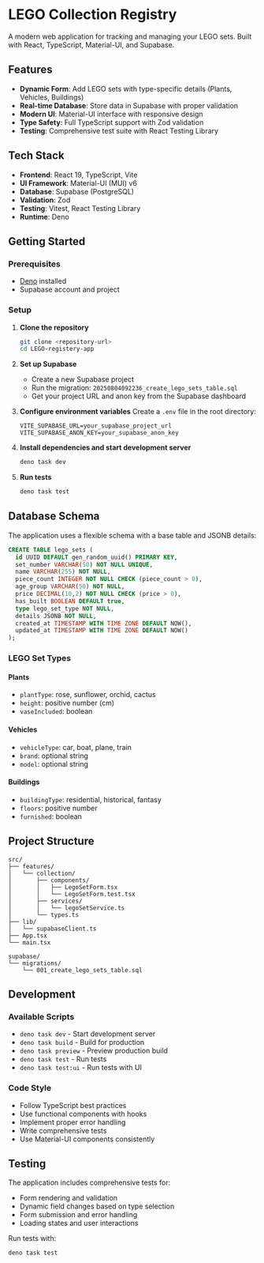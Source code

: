# LEGO Collection Registry

A modern web application for tracking and managing your LEGO sets. Built with React, TypeScript, Material-UI, and Supabase.

## Features

- **Dynamic Form**: Add LEGO sets with type-specific details (Plants, Vehicles, Buildings)
- **Real-time Database**: Store data in Supabase with proper validation
- **Modern UI**: Material-UI interface with responsive design
- **Type Safety**: Full TypeScript support with Zod validation
- **Testing**: Comprehensive test suite with React Testing Library

## Tech Stack

- **Frontend**: React 19, TypeScript, Vite
- **UI Framework**: Material-UI (MUI) v6
- **Database**: Supabase (PostgreSQL)
- **Validation**: Zod
- **Testing**: Vitest, React Testing Library
- **Runtime**: Deno

## Getting Started

### Prerequisites

- [Deno](https://deno.land/) installed
- Supabase account and project

### Setup

1. **Clone the repository**
   ```bash
   git clone <repository-url>
   cd LEGO-registery-app
   ```

2. **Set up Supabase**
   - Create a new Supabase project
   - Run the migration: `20250804092236_create_lego_sets_table.sql`
   - Get your project URL and anon key from the Supabase dashboard

3. **Configure environment variables**
   Create a `.env` file in the root directory:
   ```env
   VITE_SUPABASE_URL=your_supabase_project_url
   VITE_SUPABASE_ANON_KEY=your_supabase_anon_key
   ```

4. **Install dependencies and start development server**
   ```bash
   deno task dev
   ```

5. **Run tests**
   ```bash
   deno task test
   ```

## Database Schema

The application uses a flexible schema with a base table and JSONB details:

```sql
CREATE TABLE lego_sets (
  id UUID DEFAULT gen_random_uuid() PRIMARY KEY,
  set_number VARCHAR(50) NOT NULL UNIQUE,
  name VARCHAR(255) NOT NULL,
  piece_count INTEGER NOT NULL CHECK (piece_count > 0),
  age_group VARCHAR(50) NOT NULL,
  price DECIMAL(10,2) NOT NULL CHECK (price > 0),
  has_built BOOLEAN DEFAULT true,
  type lego_set_type NOT NULL,
  details JSONB NOT NULL,
  created_at TIMESTAMP WITH TIME ZONE DEFAULT NOW(),
  updated_at TIMESTAMP WITH TIME ZONE DEFAULT NOW()
);
```

### LEGO Set Types

#### Plants
- `plantType`: rose, sunflower, orchid, cactus
- `height`: positive number (cm)
- `vaseIncluded`: boolean

#### Vehicles
- `vehicleType`: car, boat, plane, train
- `brand`: optional string
- `model`: optional string

#### Buildings
- `buildingType`: residential, historical, fantasy
- `floors`: positive number
- `furnished`: boolean

## Project Structure

```
src/
├── features/
│   └── collection/
│       ├── components/
│       │   ├── LegoSetForm.tsx
│       │   └── LegoSetForm.test.tsx
│       ├── services/
│       │   └── legoSetService.ts
│       └── types.ts
├── lib/
│   └── supabaseClient.ts
├── App.tsx
└── main.tsx

supabase/
└── migrations/
    └── 001_create_lego_sets_table.sql
```

## Development

### Available Scripts

- `deno task dev` - Start development server
- `deno task build` - Build for production
- `deno task preview` - Preview production build
- `deno task test` - Run tests
- `deno task test:ui` - Run tests with UI

### Code Style

- Follow TypeScript best practices
- Use functional components with hooks
- Implement proper error handling
- Write comprehensive tests
- Use Material-UI components consistently

## Testing

The application includes comprehensive tests for:

- Form rendering and validation
- Dynamic field changes based on type selection
- Form submission and error handling
- Loading states and user interactions

Run tests with:
```bash
deno task test
```
